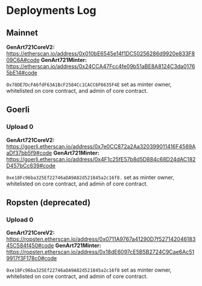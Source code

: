 # Deployments Log

## Mainnet

**GenArt721CoreV2:** https://etherscan.io/address/0x010bE6545e14f1DC50256286d9920e833F809C6A#code
**GenArt721Minter:** https://etherscan.io/address/0x24CCA47Fcc4fe09b51aBE8A8124C3da01765bE14#code

`0x78DE7DcFA6fdF63A1BcF2584Cc1CACC6F6635F4E` set as minter owner, whitelisted on core contract, and admin of core contract.


## Goerli

### Upload 0

**GenArt721CoreV2:** https://goerli.etherscan.io/address/0x7e0CC872a2Aa320399011416F4569AaDf37bb5f9#code
**GenArt721Minter:** https://goerli.etherscan.io/address/0x4F1c25fE57b8d5D884c68D24dAC182D457bCc639#code

`0xe18Fc96ba325Ef22746aDA9A82d521845a2c16f8.` set as minter owner, whitelisted on core contract, and admin of core contract.

## Ropsten (deprecated)

### Upload 0

**GenArt721CoreV2:** https://ropsten.etherscan.io/address/0x0711A9767a41290D7f52714204618345C584f450#code
**GenArt721Minter:** https://ropsten.etherscan.io/address/0x18dE6097cE5B5B2724C9Cae6Ac519917f3F178c0#code

`0xe18Fc96ba325Ef22746aDA9A82d521845a2c16f8` set as minter owner, whitelisted on core contract, and admin of core contract.
